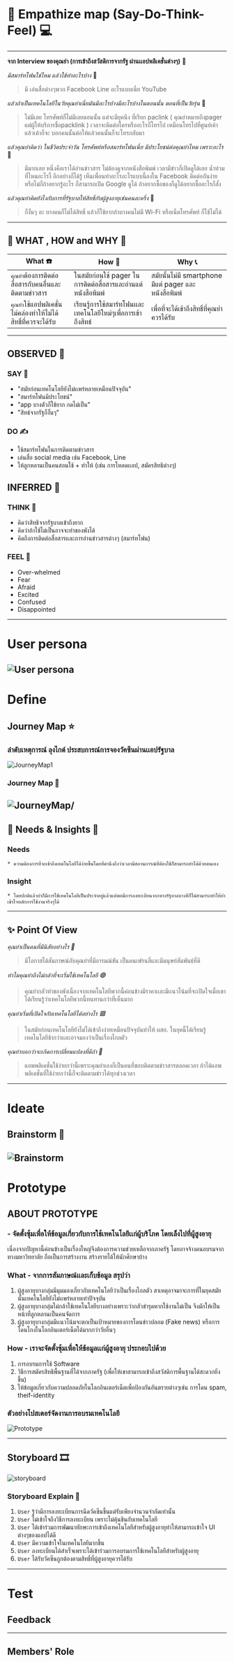 # 💾 Empathize map (Say-Do-Think-Feel) 💻
----------

__จาก Interview ของคุณย่า (การเข้าถึงสวัสดิการจากรัฐ ผ่านเเอปพลิเคชั่นต่างๆ)__ 🎥

_มีสมาร์ทโฟนใช่ไหม แล้วใช้ทำอะไรบ้าง_ 📱

> มี เล่นสื่อต่างๆพวก Facebook Line อะไรแบบเนี่ย YouTube

_แล้วถ้าเป็นเทคโนโลยีในวัยคุณย่าเนี่ยมันมีอะไรบ้างมีอะไรบ้างในตอนนั้น ตอนที่เป็นวัยรุ่น_ 🧒

> ไม่มีเลย โทรศัพท์ก็ไม่มีเลยตอนนั้น แต่จะมียุคนึง ที่เรียก paclink ( คุณย่าหมายถึงpager แต่ผู้ให้บริการชื่อpacklink ) เวลาจะติดต่อใครหรืออะไรก็โทรไป เหมือนโทรไปที่ศูนย์เค้า แล้วเค้าก็จะ บอกคนนั้นต่อให้แล้วคนนั้นก็จะโทรกลับมา 

_แล้วคุณย่าคิดว่า ในชีวิตประจำวัน โทรศัพท์หรือสมาร์ทโฟนเนี่ย มีประโยชน์ต่อคุณย่าไหม เพราะอะไร_ 📲

> มีมากเลย หนึ่งคือเราได้อ่านข่าวสาร ไม่ต้องดูจากหนังสือพิมพ์ เวลามีข่าวก็เปิดดูได้เลย น้ำท่วมที่ไหนอะไรงี้ อีกอย่างก็ได้รู้ เห็นเพื่อนทำอะไรอะไรแบบนี้ลงใน Facebook ติดต่อกันง่าย หรือไม่ก็ถ้าอยากรู้อะไร ก็สามารถเปิด Google ดูได้ ถ้าอยากซื้อของก็ดูได้อยากซื้ออะไรก็สั่ง

_แล้วคุณย่าคิดยังไงกับการที่รัฐบาลให้สิทธิ์กับผู้สูงอายุเช่นคนละครึ่ง_ 💸

> ก็งั้นๆ อะ บางคนก็ไม่ได้สิทธิ์ แล้วก็ใช้ยากถ้าบางคนไม่มี Wi-Fi หรือเน็ตโทรศัพท์ ก็ใช้ไม่ได้
----------

## 💭 WHAT , HOW and WHY 💭

| What ☎️ | How 💌 | Why 📞|
| ------------- | ------------- | ------------- |
| `คุณย่า`ต้องการติดต่อสื่อสารกับคนอื่นและติดตามข่าวสาร | ในสมัยก่อนใช้ pager ในการติดต่อสื่อสารและอ่านแต่หนังสือพิมพ์ | สมัยนั้นไม่มี smartphone มีแต่ pager และ หนังสือพิมพ์ |
| `คุณย่า`ใช้แอปพลิเคชั่นไม่คล่องทำให้ไม่ได้สิทธิ์ที่ควรจะได้รับ | เรียนรู้การใช้สมาร์ทโฟนเเละเทคโนโลยีใหม่ๆเพื่อการเข้าถึงสิทธ์ | เพื่อที่จะได้เข้าถึงสิทธิ์ที่คุณย่าควรได้รับ
----------

## OBSERVED 🌝
### SAY 💬
-  "สมัยก่อนเทคโนโลยียังไม่เเพร่หลายเหมือนปัจจุบัน"
-  "สมาร์ทโฟนมีประโยชน์"
-  "app บางตัวก็ใช้ยาก กดไม่เป็น"
-  "สิทธ์จากรัฐก็งั้นๆ"
### DO ✍️
- ใช้สมาร์ทโฟนในการติดตามข่าวสาร
- เล่นสื่อ social media เช่น Facebook, Line
- ให้ลูกหลานเป็นคนสอนใช้ + ทำให้ (เช่น การโหลดเเอป, สมัครสิทธิต่างๆ)
## INFERRED 🌛
### THINK 💭
- คิดว่าสิทธิจากรัฐบาลเข้าถึงยาก
- คิดว่าถ้าใช้ไม่เป็นอาจจะทำของพังได้
- คิดถึงการติดต่อสื่อสารเเละการอ่านข่าวสารต่างๆ (สมาร์ทโฟน)
### FEEL 🌙
- Over-whelmed
- Fear
- Afraid
- Excited
- Confused
- Disappointed
--------

# User persona
![User persona](./IMAGES/Userpersona2.jpg)
--------
# Define
## Journey Map ⭐
### ลำดับเหตุการณ์ ลุงไกด์ ประสบการณ์การจองวัคซีนผ่านเเอปรัฐบาล
![JourneyMap1](./IMAGES/JourneyMap-DT.jpg)

### Journey Map 🌟
![JourneyMap/](./IMAGES/JourneyMap-DT2.jpg)
----------

## 🤯 Needs & Insights 👀
### Needs
	* ความต้องการที่จะเข้าถึงเทคโนโลยีได้ง่ายขึ้นโดยที่คำนึงถึงว่าเวลามีสถานการณ์ที่ต้องใช้ก็สามารถทำได้ด้วยตนเอง
### Insight
	* โดยปกติแล้วย่าก็มีการใช้เทคโนโลยีเป็นประจำอยู่แล้วแต่พอมีการลงทะเบียนจากทางรัฐบาลบางทีก็ไม่สามารถทำให้ย่าเข้าใจหลักการใช้งานจริงๆได้
----------

## ✨ Point Of View 
*คุณย่าเป็นคนที่มีนิสัยอย่างไร 💜*
> มีโอกาสได้สัมภาษณ์กับคุณย่าที่มีอารมณ์ขัน เป็นคนเฟรนลี่และมีมนุษย์สัมพันธ์ที่ดี
 
*ทำไมคุณย่าถึงไม่กล้าที่จะเริ่มใช้เทคโนโลยี 🟣*
> คุณย่ากลัวทำของพังเนื่องจากเทคโนโลยีพวกนี้ค่อนข้างมีราคาเเละมีเเนวโน้มที่จะเปิดใจเมื่อเขาได้เรียนรู้ว่าเทคโนโลยีพวกนี้ทนทานกว่าที่เห็นมาก
 
*คุณย่าเริ่มที่เปิดใจกับเทคโนโลยีได้อย่างไร 🟪*
> ในสมัยก่อนเทคโนโลยียังไม่ได้เข้าถึงง่ายเหมือนปัจจุบันทำให้ ผสอ. ในยุคนี้ได้เรียนรู้เทคโนโลยีช้ากว่าเเละอาจมองว่าเป็นเรื่องไกลตัว
 
*คุณย่าบอกว่าจะเกิดการเปลี่ยนแปลงที่ดีถ้า 📰*
> แอพพลิเคชั่นใช้ง่ายกว่านี้เพราะคุณย่าเองก็เป็นคนที่ชอบติดตามข่าวสารตลอดเวลา ถ้าได้แอพพลิเคชั่นที่ใช้ง่ายกว่านี้ก็จะติดตามข่าวได้ทุกช่วงเวลา
----------
# Ideate
## Brainstorm 🧠
![Brainstorm](./IMAGES/Brainstorm1.jpg)
--------

# Prototype

## ABOUT PROTOTYPE
### - จัดตั้งซุ้มเพื่อให้ข้อมูลเกี่ยวกับการใช้เทคโนโลยีเเก่ผู้บริโภค โดยเล็งไปที่ผู้สูงอายุ
เนื่องจากปัญหานี้ค่อนข้างเป็นเรื่องใหญ่จึงต้องการความช่วยเหลือจากภาครัฐ โดยอาจจ้างคนอบรมจากทางมหาวิทยาลัย ถือเป็นการสร้างงาน สร้างรายได้ให้นักศึกษาบ้าง
### What - จากการสัมภาษณ์เเละเก็บข้อมูล สรุปว่า
1. ผู้สูงอายุบางกลุ่มมีมุมมองเกี่ยวกับเทคโนโลยีว่าเป็นเรื่องไกลตัว สาเหตุอาจมาจะการที่ในยุคสมัยนั้นเทคโนโลยียังไม่เเพร่หลายเท่าปัจจุบัน
2. ผู้สูงอายุบางกลุ่มไม่กล้าใช้เทคโนโลยีบางอย่างเพราะว่ากลัวชำรุดหากใช้งานไม่เป็น จึงมักให้เป็นหน้าที่ลูกหลานเป็นคนจัดการ
3. ผู้สูงอายุบางกลุ่มมีเเนวโน้มจะตกเป็นเป้าหมายของการโดนข่าวปลอม (Fake news) หรือการโดนโกงในโลกอินเตอร์เน็ตได้มากกว่าวัยอื่นๆ
### How - เราจะจัดตั้งซุ้มเพื่อให้ข้อมูลเเก่ผู้สูงอายุ ประกอบไปด้วย
1. การอบรมการใช้ Software 
2. วิธีการสมัครสิทธิพื้นฐานที่ได้จากภาครัฐ (เพื่อให้เขาสามารถเข้าถึงสวัสดิการพื้นฐานได้สะดวกยิ่งขึ้น)
3. ให้ข้อมูลเกี่ยวกับความปลอดภัยในโลกอินเตอร์เน็ตเพื่อป้องกันอันตรายต่างๆเช่น การโดน spam, theif-identity

### ตัวอย่างโปสเตอร์จัดงานการอบรมเทคโนโลยี
![Prototype](./IMAGES/prototype.png)

--------

## Storyboard 🎞️
![storyboard](./IMAGES/storyboard.png)
### Storyboard Explain 📃
1. `User` รู้ว่ามีการลงทะเบียนการฉีดวัคซีนขึ้นแต่รับเพียงจำนวนจำกัดเท่านั้น
2. `User` ไม่เข้าใจถึงวิธีการลงทะเบียน เพราะไม่คุ้นชินกับเทคโนโลยี
3. `User` ได้เข้าร่วมการพัฒนาทักษะการเข้าถึงเทคโนโลยีสำหรับผู้สูงอายุทำให้สามารถเข้าใจ UI ต่างๆของแอปได้ดี
4. `User` มีความเข้าใจในเทคโนโลยีมากขึ้น
5. `User` ลงทะเบียนได้สำเร็จเพราะได้เข้าร่วมการอบรมการใช้เทคโนโลยีสำหรับผู้สูงอายุ
6. `User` ได้รับวัคซีนถูกต้องตามสิทธิ์ที่ผู้สูงอายุควรได้รับ
--------
# Test
## Feedback
--------

## Members' Role
